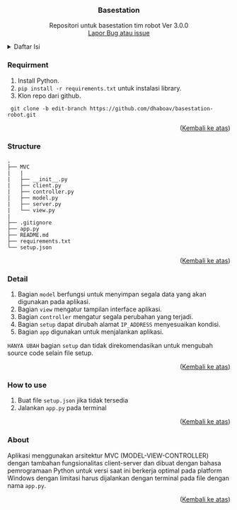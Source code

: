 <a name="readme-top"></a>

<br />
<div align="center">
<h3 align="center">Basestation</h3>

  <p align="center">
    Repositori untuk basestation tim robot Ver 3.0.0 
    <br />
    <a href="https://github.com/Dhaboav/basestation-robot/issues">Lapor Bug atau issue</a>
  </p>
</div>


<details>
  <summary>Daftar Isi</summary>
  <ol>
    <li><a href="#Requirment">Requirment</a></li>
    <li><a href="#Structure">Struktur repositori</a></li>
    <li><a href="#Detail">Detail dari struktur</a></li>
    <li><a href="#How to use">Cara menggunakan aplikasi</a></li>
    <li><a href="#About">Penjelasan aplikasi</a></li>
  </ol>
</details>


### Requirment
1. Install Python.
2. `pip install -r requirements.txt` untuk instalasi library.
3. Klon repo dari github.
  ```git
   git clone -b edit-branch https://github.com/dhaboav/basestation-robot.git
  ```
<p align="right">(<a href="#readme-top">Kembali ke atas</a>)</p>


### Structure
```
. 
├── MVC
|   |
|   ├── __init__.py
|   ├── client.py
|   ├── controller.py
|   ├── model.py
|   ├── server.py
|   └── view.py
|
├── .gitignore
├── app.py
├── README.md
├── requirements.txt
└── setup.json
```
<p align="right">(<a href="#readme-top">Kembali ke atas</a>)</p>


### Detail
1. Bagian `model` berfungsi untuk menyimpan segala data yang akan digunakan pada aplikasi.
2. Bagian `view` mengatur tampilan interface aplikasi.
3. Bagian `controller` mengatur segala perubahan yang terjadi.
4. Bagian `setup` dapat dirubah alamat `IP_ADDRESS` menyesuaikan kondisi.
5. Bagian `app` digunakan untuk menjalankan aplikasi.

`HANYA UBAH` bagian `setup` dan tidak direkomendasikan untuk mengubah source code selain file setup.
<p align="right">(<a href="#readme-top">Kembali ke atas</a>)</p>


### How to use
1. Buat file `setup.json` jika tidak tersedia
2. Jalankan `app.py` pada terminal
<p align="right">(<a href="#readme-top">Kembali ke atas</a>)</p>


### About
Aplikasi menggunakan arsitektur MVC (MODEL-VIEW-CONTROLLER) dengan tambahan fungsionalitas client-server dan dibuat dengan bahasa pemrogramaan Python untuk versi saat ini berkerja optimal pada platform Windows dengan limitasi harus dijalankan dengan terminal pada file dengan nama `app.py`.
<p align="right">(<a href="#readme-top">Kembali ke atas</a>)</p>

